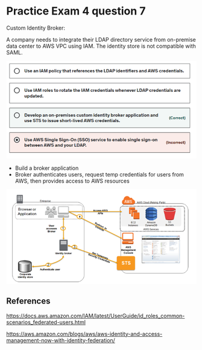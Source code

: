 # Practice Exam 4 question 7

Custom Identity Broker:

A company needs to integrate their LDAP directory service from on-premise data center to AWS VPC using IAM. The identity store is not compatible with SAML.

![Alt text](images/answers.png)

- Build a broker application
- Broker authenticates users, request temp credentials for users from AWS, then provides access to AWS resources



![Alt text](images/architecture.png)


## References

https://docs.aws.amazon.com/IAM/latest/UserGuide/id_roles_common-scenarios_federated-users.html

https://aws.amazon.com/blogs/aws/aws-identity-and-access-management-now-with-identity-federation/

